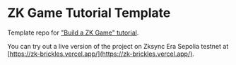 # ZK Game Tutorial Template

Template repo for ["Build a ZK Game" tutorial](https://code.zksync.io/tutorials/build-a-zk-game).

You can try out a live version of the project on Zksync Era Sepolia testnet at [https://zk-brickles.vercel.app/](https://zk-brickles.vercel.app/).

